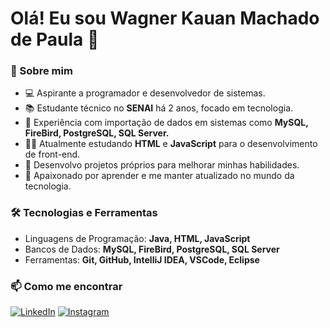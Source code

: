 # Olá! Eu sou **Wagner Kauan Machado de Paula** 👋

### **🚀 Sobre mim**

- 💻 Aspirante a programador e desenvolvedor de sistemas.
- 📚 Estudante técnico no **SENAI** há 2 anos, focado em tecnologia.
- 💼 Experiência com importação de dados em sistemas como **MySQL, FireBird, PostgreSQL, SQL Server.** 
- 🧑‍💻 Atualmente estudando **HTML** e **JavaScript** para o desenvolvimento de front-end.
- 🔨 Desenvolvo projetos próprios para melhorar minhas habilidades.
- 🎯 Apaixonado por aprender e me manter atualizado no mundo da tecnologia. 

### **🛠️ Tecnologias e Ferramentas**
- Linguagens de Programação: **Java, HTML, JavaScript**
- Bancos de Dados: **MySQL, FireBird, PostgreSQL, SQL Server**
- Ferramentas: **Git, GitHub, IntelliJ IDEA, VSCode, Eclipse**

### **📫 Como me encontrar**

[![LinkedIn](https://img.shields.io/badge/-LinkedIn-0077B5?logo=LinkedIn&logoColor=white&style=for-the-badge)](https://www.linkedin.com/in/wagner-kauan) 
[![Instagram](https://img.shields.io/badge/-Instagram-E4405F?logo=Instagram&logoColor=white&style=for-the-badge)](https://www.instagram.com/_wagnerkauan/)


